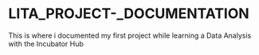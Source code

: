 # LITA_PROJECT-_DOCUMENTATION
This is where i documented my first project while learning a Data Analysis with the Incubator Hub
